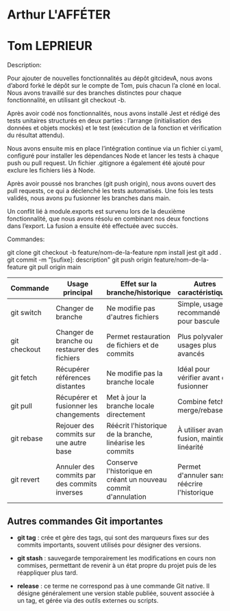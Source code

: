 # Arthur L'AFFÉTER
# Tom LEPRIEUR

Description:

Pour ajouter de nouvelles fonctionnalités au dépôt gitcidevA, nous avons d’abord forké le dépôt sur le compte de Tom, puis chacun l’a cloné en local. Nous avons travaillé sur des branches distinctes pour chaque fonctionnalité, en utilisant git checkout -b.

Après avoir codé nos fonctionnalités, nous avons installé Jest et rédigé des tests unitaires structurés en deux parties : l’arrange (initialisation des données et objets mockés) et le test (exécution de la fonction et vérification du résultat attendu).

Nous avons ensuite mis en place l’intégration continue via un fichier ci.yaml, configuré pour installer les dépendances Node et lancer les tests à chaque push ou pull request. Un fichier .gitignore a également été ajouté pour exclure les fichiers liés à Node.

Après avoir poussé nos branches (git push origin), nous avons ouvert des pull requests, ce qui a déclenché les tests automatisés. Une fois les tests validés, nous avons pu fusionner les branches dans main.

Un conflit lié à module.exports est survenu lors de la deuxième fonctionnalité, que nous avons résolu en combinant nos deux fonctions dans l’export. La fusion a ensuite été effectuée avec succès.

Commandes:

git clone
git checkout -b feature/nom-de-la-feature
npm install jest
git add .
git commit -m "[sufixe]: description"
git push origin feature/nom-de-la-feature
git pull origin main

| Commande        | Usage principal                                      | Effet sur la branche/historique                              | Autres caractéristiques                   |
|-----------------|-----------------------------------------------------|-------------------------------------------------------------|-------------------------------------------|
| git switch      | Changer de branche                                  | Ne modifie pas d'autres fichiers                            | Simple, usage recommandé pour bascule     |
| git checkout    | Changer de branche ou restaurer des fichiers        | Permet restauration de fichiers et de commits               | Plus polyvalent, usages plus avancés      |
| git fetch       | Récupérer références distantes                      | Ne modifie pas la branche locale                            | Idéal pour vérifier avant de fusionner    |
| git pull        | Récupérer et fusionner les changements              | Met à jour la branche locale directement                    | Combine fetch & merge/rebase              |
| git rebase      | Rejouer des commits sur une autre base              | Réécrit l'historique de la branche, linéarise les commits   | À utiliser avant fusion, maintient linéarité|
| git revert      | Annuler des commits par des commits inverses        | Conserve l'historique en créant un nouveau commit d'annulation | Permet d'annuler sans réécrire l'historique |

## Autres commandes Git importantes

- **git tag** : crée et gère des tags, qui sont des marqueurs fixes sur des commits importants, souvent utilisés pour désigner des versions.

- **git stash** : sauvegarde temporairement les modifications en cours non commises, permettant de revenir à un état propre du projet puis de les réappliquer plus tard.

- **release** : ce terme ne correspond pas à une commande Git native. Il désigne généralement une version stable publiée, souvent associée à un tag, et gérée via des outils externes ou scripts.


